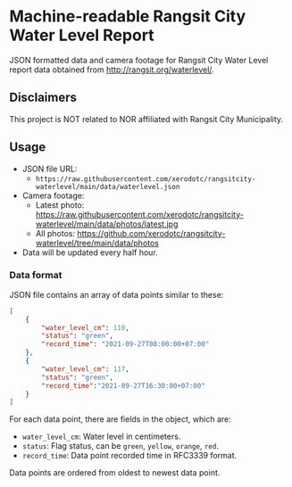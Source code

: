 # Machine-readable Rangsit City Water Level Report

JSON formatted data and camera footage for Rangsit City Water Level report data obtained from http://rangsit.org/waterlevel/.

## Disclaimers

This project is NOT related to NOR affiliated with Rangsit City Municipality.

## Usage

* JSON file URL:
    * `https://raw.githubusercontent.com/xerodotc/rangsitcity-waterlevel/main/data/waterlevel.json`
* Camera footage:
    * Latest photo: https://raw.githubusercontent.com/xerodotc/rangsitcity-waterlevel/main/data/photos/latest.jpg
    * All photos: https://github.com/xerodotc/rangsitcity-waterlevel/tree/main/data/photos
* Data will be updated every half hour.

### Data format

JSON file contains an array of data points similar to these:
```json
[
    {
        "water_level_cm": 110,
        "status": "green",
        "record_time": "2021-09-27T08:00:00+07:00"
    },
    {
        "water_level_cm": 117,
        "status": "green",
        "record_time":"2021-09-27T16:30:00+07:00"
    }
]
```

For each data point, there are fields in the object, which are:
* `water_level_cm`: Water level in centimeters.
* `status`: Flag status, can be `green`, `yellow`, `orange`, `red`.
* `record_time`: Data point recorded time in RFC3339 format.

Data points are ordered from oldest to newest data point.
